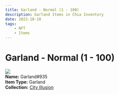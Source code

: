 ```yaml
---
title: Garland - Normal (1 - 100)
description: Garland Items in Chia Inventory
date: 2022-10-10
tags:
    - NFT
    - Items
---
```


# Garland - Normal (1 - 100)
<div class="item_thumbnail">
<img loading="lazy" src="https://45l7c23my6tfydzvsqognerhjl4kb5ncfkcotzbmfaedfakxtgmq.arweave.net/51fxa2zHplwPNZQcZpInSvig9aIqhOnkLCgIMoFXmZk"><br/>
<div><strong>Name:</strong> Garland#935</div>
<div><strong>Item Type:</strong> Garland</div>
<div><strong>Collection:</strong> <a href="https://www.spacescan.io/xch/nft/collection/col1lend2dcn558km4wcwta4xnkfv3xpcmlp9kyt0m909emvfxechlyqdl5ndg">City Illusion</a></div>
</div>

